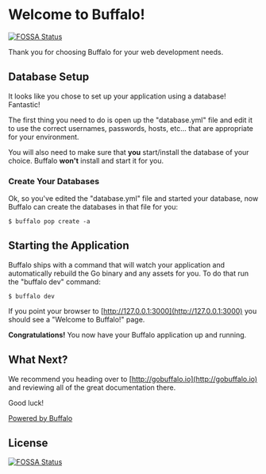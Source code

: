 # Welcome to Buffalo!
[![FOSSA Status](https://app.fossa.com/api/projects/git%2Bgithub.com%2Fthspinto%2Foss_inventory.svg?type=shield)](https://app.fossa.com/projects/git%2Bgithub.com%2Fthspinto%2Foss_inventory?ref=badge_shield)


Thank you for choosing Buffalo for your web development needs.

## Database Setup

It looks like you chose to set up your application using a database! Fantastic!

The first thing you need to do is open up the "database.yml" file and edit it to use the correct usernames, passwords, hosts, etc... that are appropriate for your environment.

You will also need to make sure that **you** start/install the database of your choice. Buffalo **won't** install and start it for you.

### Create Your Databases

Ok, so you've edited the "database.yml" file and started your database, now Buffalo can create the databases in that file for you:

	$ buffalo pop create -a

## Starting the Application

Buffalo ships with a command that will watch your application and automatically rebuild the Go binary and any assets for you. To do that run the "buffalo dev" command:

	$ buffalo dev

If you point your browser to [http://127.0.0.1:3000](http://127.0.0.1:3000) you should see a "Welcome to Buffalo!" page.

**Congratulations!** You now have your Buffalo application up and running.

## What Next?

We recommend you heading over to [http://gobuffalo.io](http://gobuffalo.io) and reviewing all of the great documentation there.

Good luck!

[Powered by Buffalo](http://gobuffalo.io)


## License
[![FOSSA Status](https://app.fossa.com/api/projects/git%2Bgithub.com%2Fthspinto%2Foss_inventory.svg?type=large)](https://app.fossa.com/projects/git%2Bgithub.com%2Fthspinto%2Foss_inventory?ref=badge_large)